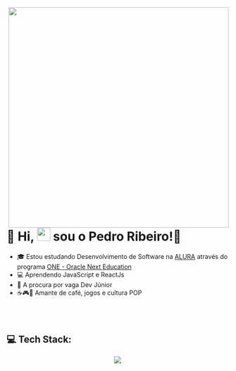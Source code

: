 <img align="right" height="500em" src="https://user-images.githubusercontent.com/81328619/213875785-400ae517-156b-4aca-a787-bac75d84c393.gif"/>
<h1 align="left">💫 Hi, <img src="https://raw.githubusercontent.com/kaueMarques/kaueMarques/master/hi.gif" height="30px">  sou o Pedro Ribeiro!👋</h1>


- 🎓 Estou estudando Desenvolvimento de Software na  [ALURA](https://www.alura.com.br) através do programa [ONE - Oracle Next Education](https://www.oracle.com/br/education/oracle-next-education/)
- 💻 Aprendendo JavaScript e ReactJs
- 🤑 A procura por vaga Dev Júnior 
- ☕🎮📔 Amante de café, jogos e cultura POP



<br><br>

## 💻 Tech Stack:

<p align="center">
  <a href="https://skillicons.dev">
    <img src="https://skillicons.dev/icons?i=git,figma,vscode,html,css,js,react" />
  </a>
</p>



